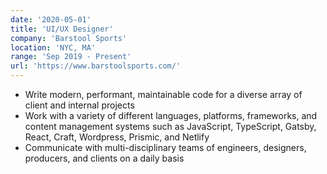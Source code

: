 ```yaml
---
date: '2020-05-01'
title: 'UI/UX Designer'
company: 'Barstool Sports'
location: 'NYC, MA'
range: 'Sep 2019 - Present'
url: 'https://www.barstoolsports.com/'
---
```


- Write modern, performant, maintainable code for a diverse array of client and internal projects
- Work with a variety of different languages, platforms, frameworks, and content management systems such as JavaScript, TypeScript, Gatsby, React, Craft, Wordpress, Prismic, and Netlify
- Communicate with multi-disciplinary teams of engineers, designers, producers, and clients on a daily basis
